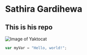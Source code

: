 # Sathira Gardihewa
## This is his repo

![Image of Yaktocat](https://octodex.github.com/images/yaktocat.png)

``` javascript
var myVar = "Hello, world!";
```
